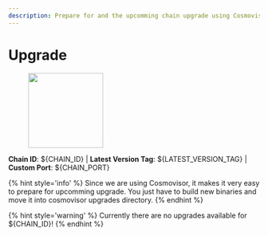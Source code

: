 ```yaml
---
description: Prepare for and the upcomming chain upgrade using Cosmovisor.
---
```


# Upgrade

<figure><img src="https://raw.githubusercontent.com/kj89/testnet_manuals/main/pingpub/logos/${PROJECT_NAME}.png" width="150" alt=""><figcaption></figcaption></figure>

**Chain ID**: ${CHAIN_ID} | **Latest Version Tag**: ${LATEST_VERSION_TAG} | **Custom Port**: ${CHAIN_PORT}

{% hint style='info' %}
Since we are using Cosmovisor, it makes it very easy to prepare for upcomming upgrade.
You just have to build new binaries and move it into cosmovisor upgrades directory.
{% endhint %}

{% hint style='warning' %}
Currently there are no upgrades available for ${CHAIN_ID}!
{% endhint %}
